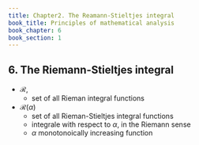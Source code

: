 ```yaml
---
title: Chapter2. The Reamann-Stieltjes integral
book_title: Principles of mathematical analysis
book_chapter: 6
book_section: 1
---
```


## 6. The Riemann-Stieltjes integral



* $\mathscr{R}$,
    * set of all Rieman integral functions
* $\mathscr{R}(\alpha)$
    * set of all Rieman-Stieltjes integral functions
    * integrale with respect to $\alpha$, in the Riemann sense
    * $\alpha$ monotonoically increasing function


